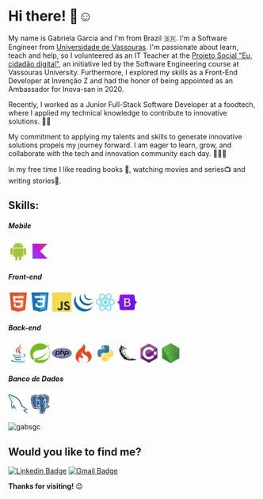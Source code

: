 # Hi there! 👋☺️
 
My name is Gabriela Garcia and I'm from Brazil 🇧🇷. I'm a Software Engineer from [Universidade de Vassouras](https://www.universidadedevassouras.edu.br/). I'm passionate about learn, teach and help, so I volunteered as an IT Teacher at the [Projeto Social "Eu, cidadão digital"](https://youtu.be/cHZM8axJFjU), an initiative led by the Software Engineering course at Vassouras University. Furthermore, I explored my skills as a Front-End Developer at Invenção Z and had the honor of being appointed as an Ambassador for Inova-san in 2020.

Recently, I worked as a Junior Full-Stack Software Developer at a foodtech, where I applied my technical knowledge to contribute to innovative solutions. 🍔💡

My commitment to applying my talents and skills to generate innovative solutions propels my journey forward. I am eager to learn, grow, and collaborate with the tech and innovation community each day. 👩‍💻🤝

In my free time I like reading books 📖, watching movies and series📺 and writing stories📝.

<!--
# About me 
- 🌱 I’m currently learning Java.
- ⚡ Curious fact: I like to watch South Korean and Turkish series. -->

 ## Skills:
 <h5>Mobile</h5>
<p align="left">
  <img src="https://github.com/devicons/devicon/blob/master/icons/android/android-original.svg" alt="Android" width="40" height="40">
  <img src="https://github.com/devicons/devicon/blob/master/icons/kotlin/kotlin-original.svg" alt="Kotlin" width="40" height="40">
</p>

<h5>Front-end </h5>
<p align="left">
  <img src="https://github.com/devicons/devicon/blob/master/icons/html5/html5-original.svg" alt="html5" width="40" height="40"/> 
  <img src="https://github.com/devicons/devicon/blob/master/icons/css3/css3-original.svg" alt="css3" width="40" height="40"/>
  <img src="https://github.com/devicons/devicon/blob/master/icons/javascript/javascript-original.svg" alt="javascript" width="40" height="40"/>
   <img src="https://github.com/devicons/devicon/blob/master/icons/jquery/jquery-original.svg" alt="jquery" width="40" height="40"/>
  <img src="https://github.com/devicons/devicon/blob/master/icons/react/react-original.svg" alt="React" width="40" height="40"/>
  <img src="https://github.com/devicons/devicon/blob/master/icons/bootstrap/bootstrap-original.svg" alt="Bootstrap" width="40" height="40"/>
</p>

<h5>Back-end </h5>
<p align="left">
  <img src="https://github.com/devicons/devicon/blob/master/icons/java/java-original.svg" alt="Java" width="40" height="40">
   <img src="https://github.com/devicons/devicon/blob/master/icons/spring/spring-original.svg" alt="Spring" width="40" height="40">
   <img src="https://github.com/devicons/devicon/blob/master/icons/php/php-original.svg" alt="PHP" width="40" height="40">
   <img src="https://github.com/devicons/devicon/blob/master/icons/codeigniter/codeigniter-plain.svg" alt="CodeIgniter" width="40" height="40">
   <img src="https://github.com/devicons/devicon/blob/master/icons/python/python-original.svg" alt="Python" width="40" height="40">
   <img src="https://github.com/devicons/devicon/blob/master/icons/flask/flask-original.svg" alt="Flask" width="40" height="40">
   <img src="https://github.com/devicons/devicon/blob/master/icons/csharp/csharp-original.svg" alt="C-Sharp" witdh="40" height="40">
   <img src="https://github.com/devicons/devicon/blob/master/icons/nodejs/nodejs-original.svg" alt="Node.js" width="40" height="40">
</p>

<h5>Banco de Dados </h5>
<p align="left">
  <img src="https://github.com/devicons/devicon/blob/master/icons/mysql/mysql-original.svg" alt="MySQL" width="40" height="40">
  <img src="https://github.com/devicons/devicon/blob/master/icons/postgresql/postgresql-original.svg" alt="Postgresql" width="40" height="40">
</p>

<img src="https://github-readme-stats.vercel.app/api/top-langs/?username=gabsgc&layout=compact&hide=html" alt="gabsgc" />

## Would you like to find me?
[![Linkedin Badge](https://img.shields.io/badge/-LinkedIn-blue?style=flat-square&logo=Linkedin&logoColor=white&link=https://www.linkedin.com/in/gabriela-garcia-abreu/)](https://www.linkedin.com/in/gabriela-garcia-abreu/)
[![Gmail Badge](https://img.shields.io/badge/-Gmail-c14438?style=flat-square&logo=Gmail&logoColor=white&link=mailto:gabriellagarccia@gmail.com)](mailto:gabriellagarccia@gmail.com) 
 
**Thanks for visiting!** :blush: 
<!--
**gabsgc/gabsgc** is a ✨ _special_ ✨ repository because its `README.md` (this file) appears on your GitHub profile.

Here are some ideas to get you started:

- 🔭 I’m currently working on ...
- 🌱 I’m currently learning ...
- 👯 I’m looking to collaborate on ...
- 🤔 I’m looking for help with ...
- 💬 Ask me about ...
- 📫 How to reach me: ...
- 😄 Pronouns: ...
- ⚡ Fun fact: ...
-->
